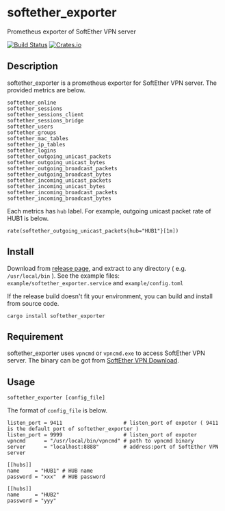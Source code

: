 # softether_exporter
Prometheus exporter of SoftEther VPN server

[![Build Status](https://travis-ci.org/dalance/softether_exporter.svg?branch=master)](https://travis-ci.org/dalance/softether_exporter)
[![Crates.io](https://img.shields.io/crates/v/softether_exporter.svg)](https://crates.io/crates/softether_exporter)

## Description

softether_exporter is a prometheus exporter for SoftEther VPN server.
The provided metrics are below.

```
softether_online
softether_sessions
softether_sessions_client
softether_sessions_bridge
softether_users
softether_groups
softether_mac_tables
softether_ip_tables
softether_logins
softether_outgoing_unicast_packets
softether_outgoing_unicast_bytes
softether_outgoing_broadcast_packets
softether_outgoing_broadcast_bytes
softether_incoming_unicast_packets
softether_incoming_unicast_bytes
softether_incoming_broadcast_packets
softether_incoming_broadcast_bytes
```

Each metrics has `hub` label. For example, outgoing unicast packet rate of HUB1 is below.

```
rate(softether_outgoing_unicast_packets{hub="HUB1"}[1m])
```

## Install
Download from [release page](https://github.com/dalance/softether_exporter/releases/latest), and extract to any directory ( e.g. `/usr/local/bin` ).
See the example files: `example/softether_exporter.service` and `example/config.toml`

If the release build doesn't fit your environment, you can build and install from source code.

```
cargo install softether_exporter
```

## Requirement

softether_exporter uses `vpncmd` or `vpncmd.exe` to access SoftEther VPN server.
The binary can be got from [SoftEther VPN Download](http://www.softether-download.com/?product=softether).

## Usage

```
softether_exporter [config_file]
```

The format of `config_file` is below.

```
listen_port = 9411                    # listen_port of expoter ( 9411 is the default port of softether_exporter )
listen_port = 9999                    # listen_port of expoter
vpncmd      = "/usr/local/bin/vpncmd" # path to vpncmd binary
server      = "localhost:8888"        # address:port of SoftEther VPN server

[[hubs]]
name     = "HUB1" # HUB name
password = "xxx"  # HUB password

[[hubs]]
name     = "HUB2"
password = "yyy"
```
